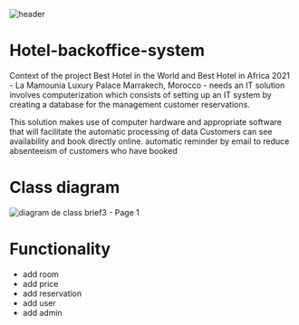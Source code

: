 ![header](https://www.hotelsbarriere.com/content/dam/hotels/marrakech/site-national/2014-1877-BANDEAU.jpg/jcr%3Acontent/renditions/cq5dam.web.1280.515.jpeg)

# Hotel-backoffice-system

Context of the project
Best Hotel in the World and Best Hotel in Africa 2021 - La Mamounia Luxury Palace Marrakech, Morocco - needs an IT solution involves computerization which consists of setting up an IT system by creating a database for the management customer reservations.

This solution makes use of computer hardware and appropriate software that will facilitate the automatic processing of data
Customers can see availability and book directly online.
automatic reminder by email to reduce absenteeism of customers who have booked

# Class diagram

![diagram de class brief3 - Page 1](https://user-images.githubusercontent.com/57900722/149771106-6472da26-bef6-4edf-b694-3a4ccc9a9af4.jpeg)

# Functionality

- add room
- add price
- add reservation
- add user
- add admin

